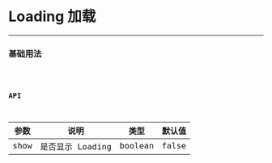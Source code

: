 # Loading 加载

---

### 基础用法

<code hideActions='["CSB","EXTERNAL"]' src="./basic.tsx" />

### API

| 参数 | 说明             | 类型    | 默认值 |
| ---- | ---------------- | ------- | ------ |
| show | 是否显示 Loading | boolean | false  |
